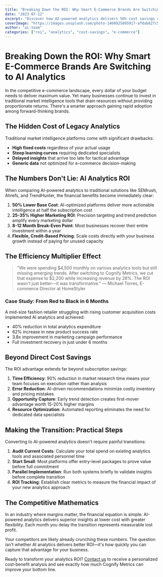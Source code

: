 ```yaml
---
title: "Breaking Down the ROI: Why Smart E-Commerce Brands Are Switching to AI Analytics"
date: "2023-07-12"
excerpt: "Discover how AI-powered analytics delivers 50% cost savings compared to legacy tools while providing superior insights through flexible pricing that scales with your business."
coverImage: "https://images.unsplash.com/photo-1460925895917-afdab827c52f?ixlib=rb-4.0.3&auto=format&fit=crop&w=1600&h=800&q=80"
author: "ai-team"
categories: ["roi", "analytics", "cost-savings", "e-commerce"]
---
```


# Breaking Down the ROI: Why Smart E-Commerce Brands Are Switching to AI Analytics

In the competitive e-commerce landscape, every dollar of your budget needs to deliver maximum value. Yet many businesses continue to invest in traditional market intelligence tools that drain resources without providing proportionate returns. There's a smarter approach gaining rapid adoption among forward-thinking brands.

## The Hidden Cost of Legacy Analytics

Traditional market intelligence platforms come with significant drawbacks:

- **High fixed costs** regardless of your actual usage
- **Steep learning curves** requiring dedicated specialists
- **Delayed insights** that arrive too late for tactical advantage
- **Generic data** not optimized for e-commerce decision-making

## The Numbers Don't Lie: AI Analytics ROI

When comparing AI-powered analytics to traditional solutions like SEMrush, Ahrefs, and TrendHunter, the financial benefits become immediately clear:

1. **50% Lower Base Cost**: AI-optimized platforms deliver more actionable intelligence at half the subscription cost
2. **25-35% Higher Marketing ROI**: Precision targeting and trend prediction amplify every marketing dollar
3. **8-12 Month Break-Even Point**: Most businesses recover their entire investment within a year
4. **Flexible, Credit-Based Pricing**: Scale costs directly with your business growth instead of paying for unused capacity

## The Efficiency Multiplier Effect

> "We were spending $4,500 monthly on various analytics tools but still missing emerging trends. After switching to Cognify Metrics, we cut that expense to $2,200 while increasing revenue by 28%. The ROI wasn't just better—it was transformative." — Michael Torres, E-commerce Director at HomeStyler

### Case Study: From Red to Black in 6 Months

A mid-size fashion retailer struggling with rising customer acquisition costs implemented AI analytics and achieved:

- 40% reduction in total analytics expenditure
- 62% increase in new product success rate
- 3.8x improvement in marketing campaign performance
- Full investment recovery in just under 6 months

## Beyond Direct Cost Savings

The ROI advantage extends far beyond subscription savings:

1. **Time Efficiency**: 90% reduction in market research time means your team focuses on execution rather than analysis
2. **Error Reduction**: AI-driven recommendations minimize costly inventory and pricing mistakes
3. **Opportunity Capture**: Early trend detection creates first-mover advantage worth 15-20% higher margins
4. **Resource Optimization**: Automated reporting eliminates the need for dedicated data specialists

## Making the Transition: Practical Steps

Converting to AI-powered analytics doesn't require painful transitions:

1. **Audit Current Costs**: Calculate your total spend on existing analytics tools and associated personnel time
2. **Start Small**: Most platforms offer entry-level packages to prove value before full commitment
3. **Parallel Implementation**: Run both systems briefly to validate insights before complete transition
4. **ROI Tracking**: Establish clear metrics to measure the financial impact of your new analytics approach

## The Competitive Mathematics

In an industry where margins matter, the financial equation is simple: AI-powered analytics delivers superior insights at lower cost with greater flexibility. Each month you delay the transition represents measurable lost profit.

Your competitors are likely already crunching these numbers. The question isn't whether AI analytics delivers better ROI—it's how quickly you can capture that advantage for your business.

Ready to transform your analytics ROI? [Contact us](/contact) to receive a personalized cost-benefit analysis and see exactly how much Cognify Metrics can improve your bottom line. 